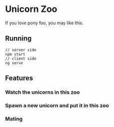 # Unicorn Zoo
If you love pony foo, you may like this.

## Running
```
// server side
npm start
// client side
ng serve
```

## Features
### Watch the unicorns in this zoo
### Spawn a new unicorn and put it in this zoo
### Mating